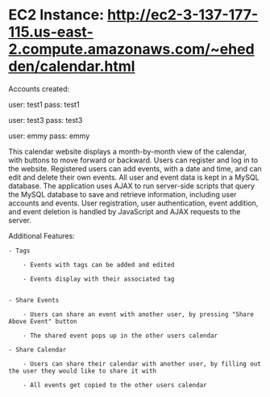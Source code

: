 # EC2 Instance: http://ec2-3-137-177-115.us-east-2.compute.amazonaws.com/~ehedden/calendar.html

Accounts created: 

user: test1 pass: test1

user: test3 pass: test3

user: emmy pass: emmy

This calendar website displays a month-by-month view of the calendar, with buttons to move forward or backward. Users can register and log in to the website.
Registered users can add events, with a date and time, and can edit and delete their own events. All user and event data is kept in a MySQL database. The application uses AJAX to run server-side scripts that query the MySQL database to save and retrieve information, including user accounts and events.
User registration, user authentication, event addition, and event deletion is handled by JavaScript and AJAX requests to the server.

Additional Features:

    - Tags

        - Events with tags can be added and edited

        - Events display with their associated tag

        
    - Share Events
    
        - Users can share an event with another user, by pressing "Share Above Event" button
        
        - The shared event pops up in the other users calendar
    
    - Share Calendar
        
        - Users can share their calendar with another user, by filling out the user they would like to share it with
        
        - All events get copied to the other users calendar
       
        
    
